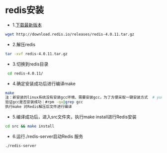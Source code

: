 # redis安装
* 1.[下载最新版本](https://redis.io/)
```bash
wget http://download.redis.io/releases/redis-4.0.11.tar.gz
```
* 2.解压redis
```bash
tar -xvf redis-4.0.11.tar.gz
```
* 3.切换到redis目录
```bash
 cd redis-4.0.11/
```
* 4.确定安装成功后进行编译make
```bash
make
注：新安装的linux系统没有安装gcc环境、需要安装gcc，为了方便采取一键安装方式  # yum install gcc
验证gcc是否安装成功：#rpm -qa|grep gcc
执行make 对Redis解压后文件进行编译
```
* 5.编译成功后，进入src文件夹，执行make install进行Redis安装
```bash
cd src && make install
```
* 6.运行./redis-server启动Redis 服务
```bash
./redis-server
```

